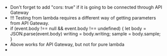 - Don't forget to add "cors: true" if it is going to be connected through API Gateway
- !!! Testing from lambda requires a different way of getting parameters from API Gateway.
-   if (event.body !== null && event.body !== undefined) {
    let body = JSON.parse(event.body)
    writing = body.writing;
    sample = body.sample;
  }
- Above works for API Gateway, but not for pure lambda
- 
